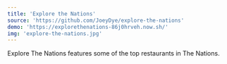```yaml
---
title: 'Explore the Nations'
source: 'https://github.com/JoeyDye/explore-the-nations'
demo: 'https://explorethenations-86j0hrveh.now.sh/'
img: 'explore-the-nations.jpg'
---
```


Explore The Nations features some of the top restaurants in The Nations.
